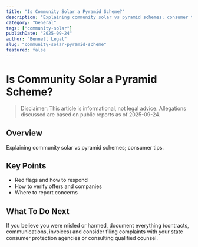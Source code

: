 ```yaml
---
title: "Is Community Solar a Pyramid Scheme?"
description: "Explaining community solar vs pyramid schemes; consumer tips."
category: "General"
tags: ["community-solar"]
publishDate: "2025-09-24"
author: "Bennett Legal"
slug: "community-solar-pyramid-scheme"
featured: false
---
```


# Is Community Solar a Pyramid Scheme?

> Disclaimer: This article is informational, not legal advice. Allegations discussed are based on public reports as of 2025-09-24.

## Overview
Explaining community solar vs pyramid schemes; consumer tips.

## Key Points
- Red flags and how to respond
- How to verify offers and companies
- Where to report concerns

## What To Do Next
If you believe you were misled or harmed, document everything (contracts, communications, invoices) and consider filing complaints with your state consumer protection agencies or consulting qualified counsel.
